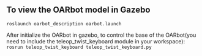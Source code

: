## To view the OARbot model in Gazebo
`roslaunch oarbot_description oarbot.launch`


After initialize the OARbot in gazebo, to control the base of the OARbot(you need to include the teleop_twist_keyboard module in your workspace):
`rosrun teleop_twist_keyboard teleop_twist_keyboard.py`
